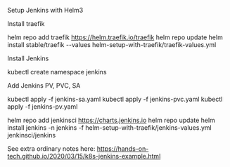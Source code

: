 Setup Jenkins with Helm3

Install traefik

helm repo add traefik https://helm.traefik.io/traefik
helm repo update
helm install stable/traefik --values helm-setup-with-traefik/traefik-values.yml 

Install Jenkins

kubectl create namespace jenkins

Add Jenkins PV, PVC, SA

kubectl apply -f jenkins-sa.yaml
kubectl apply -f jenkins-pvc.yaml
kubectl apply -f jenkins-pv.yaml


helm repo add jenkinsci https://charts.jenkins.io
helm repo update
helm install jenkins -n jenkins -f helm-setup-with-traefik/jenkins-values.yml jenkinsci/jenkins


See extra ordinary notes here: https://hands-on-tech.github.io/2020/03/15/k8s-jenkins-example.html